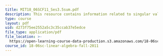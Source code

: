 ```yaml
---
title: MIT18_06SCF11_Ses3.5sum.pdf
description: This resource contains information related to singular value decomposition.
type: course
layout: pdf
uid: d273f75ee2552a5c3c35ccab37e5edce
file_type: application/pdf
file_location: >-
  https://open-learning-course-data-production.s3.amazonaws.com/18-06sc-linear-algebra-fall-2011/d273f75ee2552a5c3c35ccab37e5edce_MIT18_06SCF11_Ses3.5sum.pdf
course_id: 18-06sc-linear-algebra-fall-2011
---
```

